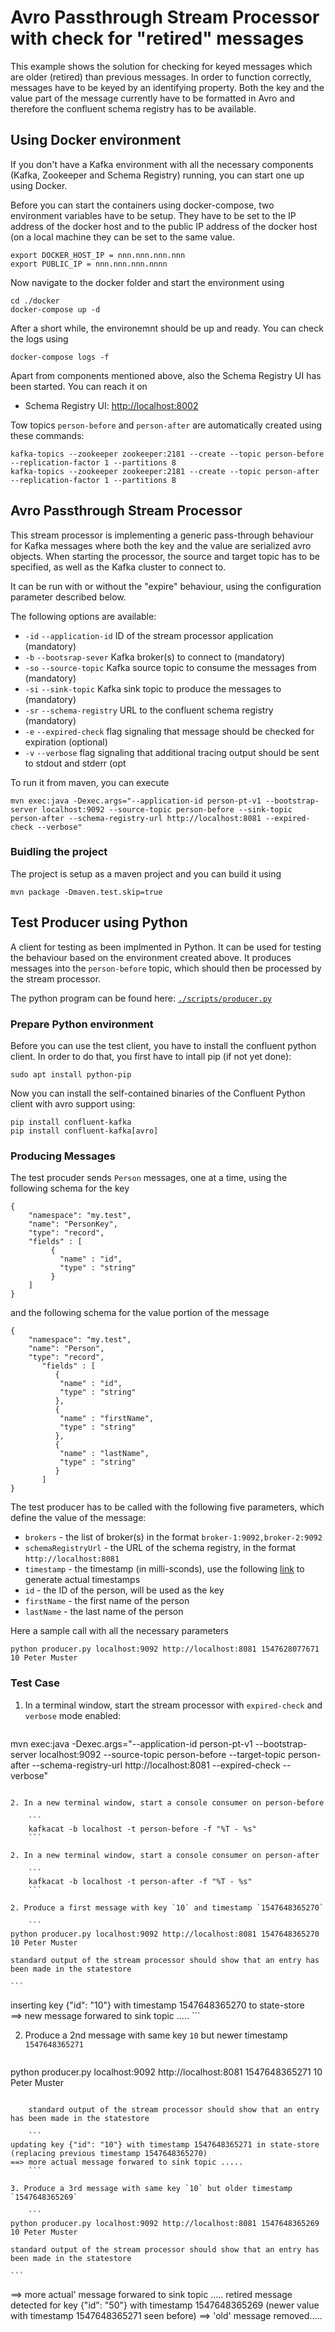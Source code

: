 # Avro Passthrough Stream Processor with check for "retired" messages

This example shows the solution for checking for keyed messages which are older (retired) than previous messages. In order to function correctly, messages have to be keyed by an identifying property.
Both the key and the value part of the message currently have to be formatted in Avro and therefore the confluent schema registry has to be available.

## Using Docker environment

If you don't have a Kafka environment with all the necessary components (Kafka, Zookeeper and Schema Registry) running, you can start one up using Docker.

Before you can start the containers using docker-compose, two environment variables have to be setup. They have to be set to the IP address of the docker host and to the public IP address of the docker host (on a local machine they can be set to the same value.

```
export DOCKER_HOST_IP = nnn.nnn.nnn.nnn
export PUBLIC_IP = nnn.nnn.nnn.nnnn
```

Now navigate to the docker folder and start the environment using

```
cd ./docker
docker-compose up -d
```

After a short while, the environemnt should be up and ready. You can check the logs using

```
docker-compose logs -f
```

Apart from components mentioned above, also the Schema Registry UI has been started. You can reach it on

  * Schema Registry UI: <http://localhost:8002>
	
Tow topics `person-before` and `person-after` are automatically created using these commands:

```
kafka-topics --zookeeper zookeeper:2181 --create --topic person-before --replication-factor 1 --partitions 8
kafka-topics --zookeeper zookeeper:2181 --create --topic person-after --replication-factor 1 --partitions 8
```

## Avro Passthrough Stream Processor

This stream processor is implementing a generic pass-through behaviour for Kafka messages where both the key and the value are serialized avro objects. When starting the processor, the source and target topic has to be specified, as well as the Kafka cluster to connect to. 

It can be run with or without the "expire" behaviour, using the configuration parameter described below. 

The following options are available:

  * `-id` `--application-id`	ID of the stream processor application (mandatory)
  * `-b` `--bootsrap-sever`	Kafka broker(s) to connect to (mandatory)
  * `-so` `--source-topic`	Kafka source topic to consume the messages from (mandatory)
  * `-si` `--sink-topic`	Kafka sink topic to produce the messages to (mandatory)
  * `-sr` `--schema-registry`	URL to the confluent schema registry (mandatory)
  * `-e` `--expired-check`	flag signaling that message should be checked for expiration (optional)
  * `-v` `--verbose`	flag signaling that additional tracing output should be sent to stdout and stderr (opt

To run it from maven, you can execute

```
mvn exec:java -Dexec.args="--application-id person-pt-v1 --bootstrap-server localhost:9092 --source-topic person-before --sink-topic person-after --schema-registry-url http://localhost:8081 --expired-check --verbose"
```

### Buidling the project

The project is setup as a maven project and you can build it using

```
mvn package -Dmaven.test.skip=true
```

## Test Producer using Python
A client for testing as been implmented in Python. It can be used for testing the behaviour based on the environment created above. It produces messages into the `person-before` topic, which should then be processed by the stream processor. 

The python program can be found here: [`./scripts/producer.py`](./scripts/producer.py)

### Prepare Python environment
Before you can use the test client, you have to install the confluent python client. In order to do that, you first have to intall pip (if not yet done): 

```
sudo apt install python-pip
```

Now you can install the self-contained binaries of the Confluent Python client with avro support using:

```
pip install confluent-kafka
pip install confluent-kafka[avro]
```

### Producing Messages

The test procuder sends `Person` messages, one at a time, using the following schema for the key

```
{
	"namespace": "my.test",
	"name": "PersonKey",
	"type": "record",
	"fields" : [
		 {
		   "name" : "id",
		   "type" : "string"
		 }
	]
}
```

and the following schema for the value portion of the message

```
{
	"namespace": "my.test",
	"name": "Person",
	"type": "record",
	   "fields" : [
		  {
		   "name" : "id",
		   "type" : "string"
		  },
		  {
		   "name" : "firstName",
		   "type" : "string"
		  },
		  {
		   "name" : "lastName",
		   "type" : "string"
		  }
	   ]
}
```

The test producer has to be called with the following five parameters, which define the value of the message:

* `brokers` - the list of broker(s) in the format `broker-1:9092,broker-2:9092`
* `schemaRegistryUrl` - the URL of the schema registry, in the format `http://localhost:8081`
* `timestamp` - the timestamp (in milli-sconds), use the following [link](https://currentmillis.com) to generate actual timestamps
* `id` - the ID of the person, will be used as the key
* `firstName` - the first name of the person
* `lastName` - the last name of the person

Here a sample call with all the necessary parameters

```
python producer.py localhost:9092 http://localhost:8081 1547628077671 10 Peter Muster
```

### Test Case

1. In a terminal window, start the stream processor with `expired-check` and `verbose` mode enabled:

	```
mvn exec:java -Dexec.args="--application-id person-pt-v1 --bootstrap-server localhost:9092 --source-topic person-before --target-topic person-after --schema-registry-url http://localhost:8081 --expired-check --verbose"
```

2. In a new terminal window, start a console consumer on person-before

	```
	kafkacat -b localhost -t person-before -f "%T - %s"
	```

2. In a new terminal window, start a console consumer on person-after

	```
	kafkacat -b localhost -t person-after -f "%T - %s"
	```

2. Produce a first message with key `10` and timestamp `1547648365270`

	```
python producer.py localhost:9092 http://localhost:8081 1547648365270 10 Peter Muster
```

	standard output of the stream processor should show that an entry has been made in the statestore 

	```
inserting key {"id": "10"} with timestamp 1547648365270 to state-store
==> new message forwared to sink topic .....
	```
	
2. Produce a 2nd message with same key `10` but newer timestamp `1547648365271`

	```
python producer.py localhost:9092 http://localhost:8081 1547648365271 10 Peter Muster
```

	standard output of the stream processor should show that an entry has been made in the statestore 
	
	```
updating key {"id": "10"} with timestamp 1547648365271 in state-store (replacing previous timestamp 1547648365270)
==> more actual message forwared to sink topic .....
	```

3. Produce a 3rd message with same key `10` but older timestamp `1547648365269`

	```
python producer.py localhost:9092 http://localhost:8081 1547648365269 10 Peter Muster
```

	standard output of the stream processor should show that an entry has been made in the statestore 
	
	```
==> more actual' message forwared to sink topic .....
retired message detected for key {"id": "50"} with timestamp 1547648365269 (newer value with timestamp 1547648365271 seen before)
==> 'old' message removed.....
```
	